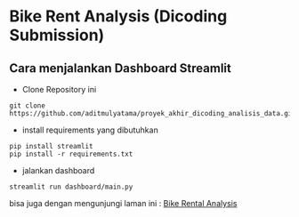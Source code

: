 # Bike Rent Analysis (Dicoding Submission)

## Cara menjalankan Dashboard Streamlit

- Clone Repository ini

```shell
git clone https://github.com/aditmulyatama/proyek_akhir_dicoding_analisis_data.git
```

- install requirements yang dibutuhkan

```shell
pip install streamlit
pip install -r requirements.txt
```

- jalankan dashboard

```shell
streamlit run dashboard/main.py
```

bisa juga dengan mengunjungi laman ini :
[Bike Rental Analysis](https://bike-rental-analysis.streamlit.app/)
